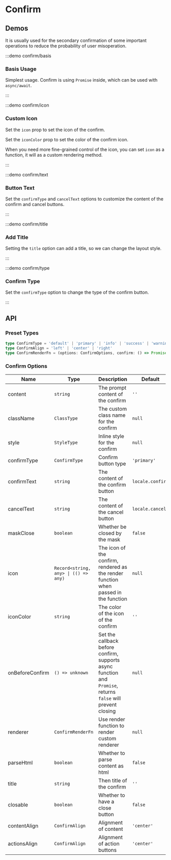 # Confirm

## Demos

It is usually used for the secondary confirmation of some important operations to reduce the probability of user misoperation.

:::demo confirm/basis

### Basis Usage

Simplest usage. Confirm is using `Promise` inside, which can be used with `async/await`.

:::

:::demo confirm/icon

### Custom Icon

Set the `icon` prop to set the icon of the confirm.

Set the `iconColor` prop to set the color of the confirm icon.

When you need more fine-grained control of the icon, you can set `icon` as a function, it will as a custom rendering method.

:::

:::demo confirm/text

### Button Text

Set the `confirmType` and `cancelText` options to customize the content of the confirm and cancel buttons.

:::

:::demo confirm/title

### Add Title

Setting the `title` option can add a title, so we can change the layout style.

:::

:::demo confirm/type

### Confirm Type

Set the `confirmType` option to change the type of the confirm button.

:::

## API

### Preset Types

```ts
type ConfirmType = 'default' | 'primary' | 'info' | 'success' | 'warning' | 'error'
type ConfirmAlign = 'left' | 'center' | 'right'
type ConfirmRenderFn = (options: ConfirmOptions, confirm: () => Promise<void>, cancel: () => void) => any
```

### Confirm Options

| Name            | Type                                 | Description                                                                                                  | Default          | Since    |
| --------------- | ------------------------------------ | ------------------------------------------------------------------------------------------------------------ | ---------------- | -------- |
| content         | `string`                             | The prompt content of the confirm                                                                            | `''`             | -        |
| className       | `ClassType`                          | The custom class name for the confirm                                                                        | `null`           | -        |
| style           | `StyleType`                          | Inline style for the confirm                                                                                 | `null`           | -        |
| confirmType     | `ConfirmType`                        | Confirm button type                                                                                          | `'primary'`      | -        |
| confirmText     | `string`                             | The content of the confirm button                                                                            | `locale.confirm` | -        |
| cancelText      | `string`                             | The content of the cancel button                                                                             | `locale.cancel`  | -        |
| maskClose       | `boolean`                            | Whether be closed by the mask                                                                                | `false`          | -        |
| icon            | `Record<string, any> \| (() => any)` | The icon of the confirm, rendered as the render function when passed in the function                         | `null`           | -        |
| iconColor       | `string`                             | The color of the icon of the confirm                                                                         | `''`             | -        |
| onBeforeConfirm | `() => unknown`                      | Set the callback before confirm, supports async function and `Promise`, returns `false` will prevent closing | `null`           | -        |
| renderer        | `ConfirmRenderFn`                    | Use render function to render custom renderer                                                                | `null`           | -        |
| parseHtml       | `boolean`                            | Whether to parse content as html                                                                             | `false`          | `2.0.14` |
| title           | `string`                             | Then title of the confirm                                                                                    | `''`             | `2.0.15` |
| closable        | `boolean`                            | Whether to have a close button                                                                               | `false`          | `2.0.15` |
| contentAlign    | `ConfirmAlign`                       | Alignment of content                                                                                         | `'center'`       | `2.0.15` |
| actionsAlign    | `ConfirmAlign`                       | Alignment of action buttons                                                                                  | `'center'`       | `2.0.15` |
